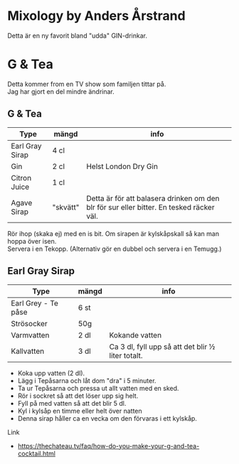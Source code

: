 # Mixology by Anders Årstrand
Detta är en ny favorit bland "udda" GIN-drinkar.

# G & Tea
Detta kommer from en TV show som familjen tittar på.  
Jag har gjort en del mindre ändrinar.

## G & Tea

|Type|mängd|info|
|----|-----|----|
|Earl Gray Sirap|4 cl||
|Gin|2 cl|Helst London Dry Gin|
|Citron Juice|1 cl||
|Agave Sirap|"skvätt"|Detta är för att balasera drinken om den blr för sur eller bitter. En tesked räcker väl.|

Rör ihop (skaka ej) med en is bit. Om sirapen är kylskåpskall så kan man hoppa över isen.   
Servera i en Tekopp. (Alternativ gör en dubbel och servera i en Temugg.)

## Earl Gray Sirap


|Type|mängd|info
|----|-----|----
|Earl Grey - Te påse|6 st|
|Strösocker|50g|
|Varmvatten|2 dl|Kokande vatten
|Kallvatten|3 dl|Ca 3 dl, fyll upp så att det blir ½ liter totalt.

* Koka upp vatten (2 dl). 
* Lägg i Tepåsarna och låt dom "dra" i 5 minuter.
* Ta ur Tepåsarna och pressa ut allt vatten med en sked.
* Rör i sockret så att det löser upp sig helt.
* Fyll på med vatten så att det blir 5 dl.
* Kyl i kylsåp en timme eller helt över natten
* Denna sirap håller ca en vecka om den förvaras i ett kylskåp. 





Link
* https://thechateau.tv/faq/how-do-you-make-your-g-and-tea-cocktail.html
